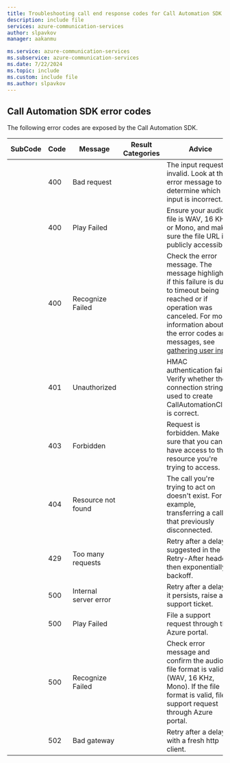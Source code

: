 ```yaml
---
title: Troubleshooting call end response codes for Call Automation SDK
description: include file
services: azure-communication-services
author: slpavkov
manager: aakanmu

ms.service: azure-communication-services
ms.subservice: azure-communication-services
ms.date: 7/22/2024
ms.topic: include
ms.custom: include file
ms.author: slpavkov
---
```

## Call Automation SDK error codes

The following error codes are exposed by the Call Automation SDK.

| SubCode | Code | Message | Result Categories | Advice |
|--- |--- |--- |--- |--- |
| | 400 | Bad request | | The input request is invalid. Look at the error message to determine which input is incorrect. |
| | 400 | Play Failed | | Ensure your audio file is WAV, 16 KHz, or Mono, and make sure the file URL is publicly accessible. |
| | 400 | Recognize Failed | | Check the error message. The message highlights if this failure is due to timeout being reached or if operation was canceled. For more information about the error codes and messages, see [gathering user input](../../../../../how-tos/call-automation/recognize-action.md#event-codes). |
| | 401 | Unauthorized | | HMAC authentication failed. Verify whether the connection string used to create CallAutomationClient is correct. |
| | 403 | Forbidden | | Request is forbidden. Make sure that you can have access to the resource you're trying to access. |
| | 404 | Resource not found | | The call you're trying to act on doesn't exist. For example, transferring a call that previously disconnected. |
| | 429 | Too many requests | | Retry after a delay suggested in the Retry-After header, then exponentially backoff. |
| | 500 | Internal server error | | Retry after a delay. If it persists, raise a support ticket. |
| | 500 | Play Failed | | File a support request through the Azure portal. |
| | 500 | Recognize Failed | | Check error message and confirm the audio file format is valid (WAV, 16 KHz, Mono). If the file format is valid, file a support request through Azure portal. |
| | 502 | Bad gateway | | Retry after a delay with a fresh http client. |